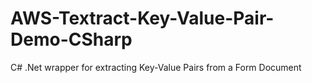 # AWS-Textract-Key-Value-Pair-Demo-CSharp
 C# .Net wrapper for extracting Key-Value Pairs from a Form Document

